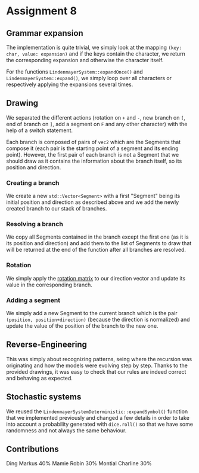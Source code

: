 # Assignment 8

## Grammar expansion

The implementation is quite trivial, we simply look at the mapping `(key: char, value: expansion)` and if the keys contain the character, we return the corresponding expansion and otherwise the character itself.

For the functions `LindenmayerSystem::expandOnce()` and `LindenmayerSystem::expand()`, we simply loop over all characters or respectively applying the expansions several times.

## Drawing

We separated the different actions (rotation on `+` and `-`, new branch on `[`, end of branch on `]`, add a segment on `F` and any other character) with the help of a switch statement.

Each branch is composed of pairs of `vec2` which are the Segments that compose it (each pair is the starting point of a segment and its ending point).
However, the first pair of each branch is not a Segment that we should draw as it contains the information about the branch itself, so its position and direction.

### Creating a branch

We create a new `std::Vector<Segment>` with a first "Segment" being its initial position and direction as described above and we add the newly created branch to our stack of branches.

### Resolving a branch

We copy all Segments contained in the branch except the first one (as it is its position and direction) and add them to the list of Segments to draw that will be returned at the end of the function after all branches are resolved.

### Rotation

We simply apply the [rotation matrix](https://en.wikipedia.org/wiki/Rotation_matrix) to our direction vector and update its value in the corresponding branch.

### Adding a segment

We simply add a new Segment to the current branch which is the pair `(position, position+direction)` (because the direction is normalized) and update the value of the position of the branch to the new one.

## Reverse-Engineering

This was simply about recognizing patterns, seing where the recursion was originating and how the models were evolving step by step.
Thanks to the provided drawings, it was easy to check that our rules are indeed correct and behaving as expected.

## Stochastic systems

We reused the `LindenmayerSystemDeterministic::expandSymbol()` function that we implemented previously and changed a few details in order to take into account a probability generated with `dice.roll()` so that we have some randomness and not always the same behaviour.

## Contributions

Ding Markus 40%
Mamie Robin 30%
Montial Charline 30%
